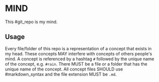 MIND
===================

This #git_repo is my mind.

Usage
-------------------

Every file/folder of this repo is a representation of a concept that exists in my head.
These concepts MAY interfere with concepts of others people's mind.
A concept is referenced by a hashtag `#` followed by the unique name of the concept, e.g. `#rain`.
There MUST be a file or a folder that has the unique name of the concept.
All concept files SHOULD use #markdown_syntax and the file extension MUST be `.md`.
